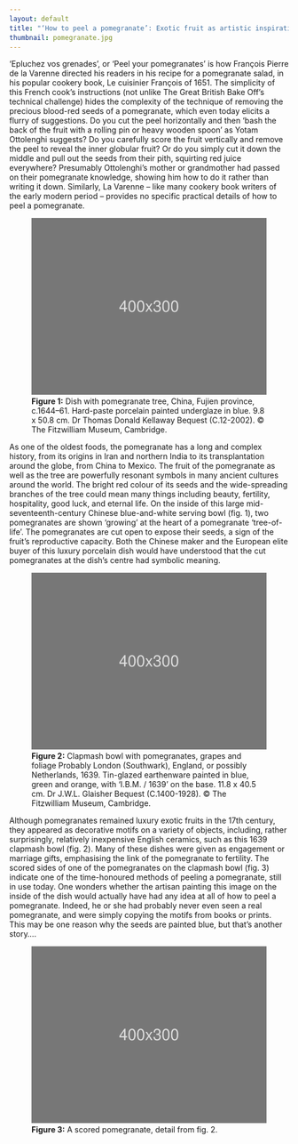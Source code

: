 ```yaml
---
layout: default
title: "‘How to peel a pomegranate’: Exotic fruit as artistic inspiration"
thumbnail: pomegranate.jpg
---
```

‘Epluchez vos grenades’, or ‘Peel your pomegranates’ is how François Pierre de la Varenne directed his readers in his recipe for a pomegranate salad, in his popular cookery book, Le cuisinier François of 1651. The simplicity of this French cook’s instructions (not unlike The Great British Bake Off’s technical challenge) hides the complexity of the technique of removing the precious blood-red seeds of a pomegranate, which even today elicits a flurry of suggestions. Do you cut the peel horizontally and then ‘bash the back of the fruit with a rolling pin or heavy wooden spoon’ as Yotam Ottolenghi suggests? Do you carefully score the fruit vertically and remove the peel to reveal the inner globular fruit? Or do you simply cut it down the middle and pull out the seeds from their pith, squirting red juice everywhere? Presumably Ottolenghi’s mother or grandmother had passed on their pomegranate knowledge, showing him how to do it rather than writing it down. Similarly, La Varenne – like many cookery book writers of the early modern period – provides no specific practical details of how to peel a pomegranate.

<figure class="figure col-md-12">
  <img src="/images/discover/placeholder.svg" class="figure-img img-fluid rounded" alt="A generic square placeholder image with rounded corners in a figure.">
  <figcaption class="figure-caption">
    <strong>Figure 1:</strong> Dish with pomegranate tree, China, Fujien province, c.1644–61. Hard-paste porcelain painted underglaze in blue. 9.8 x 50.8 cm. Dr Thomas Donald Kellaway Bequest (C.12-2002). &copy; The Fitzwilliam Museum, Cambridge.

  </figcaption>
</figure>

As one of the oldest foods, the pomegranate has a long and complex history, from its origins in Iran and northern India to its transplantation around the globe, from China to Mexico. The fruit of the pomegranate as well as the tree are powerfully resonant symbols in many ancient cultures around the world. The bright red colour of its seeds and the wide-spreading branches of the tree could mean many things including beauty, fertility, hospitality, good luck, and eternal life. On the inside of this large mid-seventeenth-century Chinese blue-and-white serving bowl (fig. 1), two pomegranates are shown ‘growing’ at the heart of a pomegranate ‘tree-of-life’. The pomegranates are cut open to expose their seeds, a sign of the fruit’s reproductive capacity.  Both the Chinese maker and the European elite buyer of this luxury porcelain dish would have understood that the cut pomegranates at the dish’s centre had symbolic meaning.

<figure class="figure col-md-12">
  <img src="/images/discover/placeholder.svg" class="figure-img img-fluid rounded" alt="A generic square placeholder image with rounded corners in a figure.">
  <figcaption class="figure-caption">
    <strong>Figure 2:</strong> Clapmash bowl with pomegranates, grapes and foliage Probably London (Southwark), England, or possibly Netherlands, 1639. Tin-glazed earthenware painted in blue, green and orange, with ‘I.B.M. / 1639’ on the base. 11.8 x 40.5 cm. Dr J.W.L. Glaisher Bequest (C.1400-1928). &copy; The Fitzwilliam Museum, Cambridge.
  </figcaption>
</figure>

Although pomegranates remained luxury exotic fruits in the 17th century, they appeared as decorative motifs on a variety of objects, including, rather surprisingly, relatively inexpensive English ceramics, such as this 1639 clapmash bowl (fig. 2). Many of these dishes were given as engagement or marriage gifts, emphasising the link of the pomegranate to fertility. The scored sides of one of the pomegranates on the clapmash bowl (fig. 3) indicate one of the time-honoured methods of peeling a pomegranate, still in use today. One wonders whether the artisan painting this image on the inside of the dish would actually have had any idea at all of how to peel a pomegranate. Indeed, he or she had probably never even seen a real pomegranate, and were simply copying the motifs from books or prints. This may be one reason why the seeds are painted blue, but that’s another story….

<figure class="figure col-md-12">
  <img src="/images/discover/placeholder.svg" class="figure-img img-fluid rounded" alt="A generic square placeholder image with rounded corners in a figure.">
  <figcaption class="figure-caption">
    <strong>Figure 3:</strong> A scored pomegranate, detail from fig. 2.

  </figcaption>
</figure>
